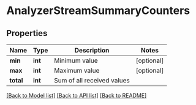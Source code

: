 # AnalyzerStreamSummaryCounters

## Properties
Name | Type | Description | Notes
------------ | ------------- | ------------- | -------------
**min** | **int** | Minimum value | [optional] 
**max** | **int** | Maximum value | [optional] 
**total** | **int** | Sum of all received values | 

[[Back to Model list]](../README.md#documentation-for-models) [[Back to API list]](../README.md#documentation-for-api-endpoints) [[Back to README]](../README.md)


